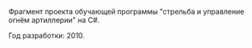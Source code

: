 Фрагмент проекта обучающей программы "стрельба и управление огнём артиллерии" на C#.

Год разработки: 2010.

